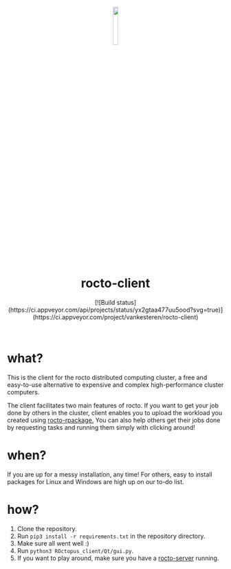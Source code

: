 <p align="center">
  <img src="https://raw.githubusercontent.com/roctoproject/rocto-server/master/rocto-icon.png" width="15%"></img>
  <h1 align="center">rocto-client</h1>
  <p align="center">
  [![Build status](https://ci.appveyor.com/api/projects/status/yx2gtaa477uu5ood?svg=true)](https://ci.appveyor.com/project/vankesteren/rocto-client) </p>
</p>
<br/>

# what?
This is the client for the rocto distributed computing cluster, a free and easy-to-use alternative to expensive and complex high-performance cluster computers.

The client facilitates two main features of rocto. If you want to get your job done by others in the cluster, client enables you to upload the workload you created using [rocto-rpackage.](https://github.com/roctoproject/rocto-rpackage) You can also help others get their jobs done by requesting tasks and running them simply with clicking around!

# when?

If you are up for a messy installation, any time! For others, easy to install packages for Linux and Windows are high up on our to-do list.

# how?

1. Clone the repository.
2. Run `pip3 install -r requirements.txt` in the repository directory.
3. Make sure all went well :)
4. Run `python3 ROctopus_client/Qt/gui.py`.
5. If you want to play around, make sure you have a [rocto-server](https://github.com/roctoproject/rocto-server) running.
